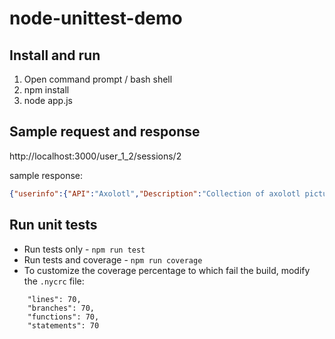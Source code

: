 # node-unittest-demo

## Install and run
1. Open command prompt / bash shell
2. npm install
3. node app.js

## Sample request and response
http://localhost:3000/user_1_2/sessions/2

sample response:
```json
{"userinfo":{"API":"Axolotl","Description":"Collection of axolotl pictures and facts","Auth":"","HTTPS":true,"Cors":"unknown","Link":"https://theaxolotlapi.netlify.app/","Category":"Animals","userId":"2"},"userInfoCheck":"Y"}
```

## Run unit tests
* Run tests only - `npm run test`
* Run tests and coverage - `npm run coverage`
* To customize the coverage percentage to which fail the build, modify the `.nycrc` file:
```
    "lines": 70,
    "branches": 70,
    "functions": 70,
    "statements": 70
```
